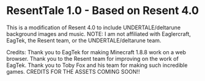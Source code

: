 # ResentTale 1.0 - Based on Resent 4.0
This is a modification of Resent 4.0 to include UNDERTALE/deltarune background images and music.
NOTE: I am not affiliated with Eaglercraft, EagTek, the Resent team, or the UNDERTALE/deltarune team.

Credits:
Thank you to EagTek for making Minecraft 1.8.8 work on a web browser.
Thank you to the Resent team for improving on the work of EagTek.
Thank you to Toby Fox and his team for making such incredible games.
CREDITS FOR THE ASSETS COMING SOON!!
